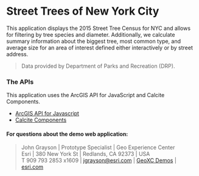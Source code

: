 # Street Trees of New York City

This application displays the 2015 Street Tree Census for NYC and allows for filtering by tree species and diameter.  Additionally, we calculate summary information about the biggest tree, most common type, and average size for an area of interest defined either interactively or by street address.

> Data provided by Department of Parks and Recreation (DRP).

### The APIs
This application uses the ArcGIS API for JavaScript and Calcite Components.

 - [ArcGIS API for Javascript](https://developers.arcgis.com/javascript/latest/api-reference/)
 - [Calcite Components](https://developers.arcgis.com/calcite-design-system/components/)


#### For questions about the demo web application:
> John Grayson | Prototype Specialist | Geo Experience Center\
> Esri | 380 New York St | Redlands, CA 92373 | USA\
> T 909 793 2853 x1609 | [jgrayson@esri.com](mailto:jgrayson@esri.com?subject=Application%20Template%20on%20GitHub&body=Hi%20John,%0A%20%20I%20have%20a%20quesiton%20about%20the%20Appliction%20Template%20demo.) | [GeoXC Demos](https://www.esriurl.com/GeoXCDemos) | [esri.com](https://www.esri.com)
